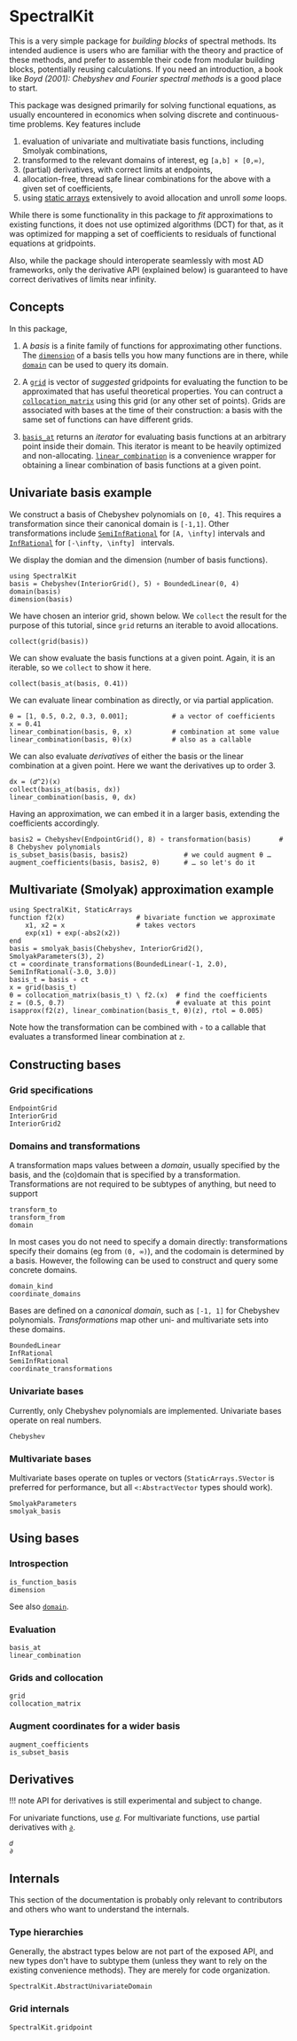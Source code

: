 # SpectralKit

This is a very simple package for *building blocks* of spectral methods. Its intended audience is users who are familiar with the theory and practice of these methods, and prefer to assemble their code from modular building blocks, potentially reusing calculations. If you need an introduction, a book like *Boyd (2001): Chebyshev and Fourier spectral methods* is a good place to start.

This package was designed primarily for solving functional equations, as usually encountered in economics when solving discrete and continuous-time problems. Key features include

1. evaluation of univariate and multivatiate basis functions, including Smolyak combinations,
2. transformed to the relevant domains of interest, eg ``[a,b] × [0,∞)``,
3. (partial) derivatives, with correct limits at endpoints,
4. allocation-free, thread safe linear combinations for the above with a given set of coefficients,
5. using [static arrays](https://github.com/JuliaArrays/StaticArrays.jl) extensively to avoid allocation and unroll *some* loops.

While there is some functionality in this package to *fit* approximations to existing functions, it does not use optimized algorithms (DCT) for that, as it was optimized for mapping a set of coefficients to residuals of functional equations at gridpoints.

Also, while the package should interoperate seamlessly with most AD frameworks, only the derivative API (explained below) is guaranteed to have correct derivatives of limits near infinity.

## Concepts

In this package,

1. A *basis* is a finite family of functions for approximating other functions. The [`dimension`](@ref) of a basis tells you how many functions are in there, while [`domain`](@ref) can be used to query its domain.

2. A [`grid`](@ref) is vector of *suggested* gridpoints for evaluating the function to be approximated that has useful theoretical properties. You can contruct a [`collocation_matrix`](@ref) using this grid (or any other set of points). Grids are associated with bases at the time of their construction: a basis with the same set of functions can have different grids.

3. [`basis_at`](@ref) returns an *iterator* for evaluating basis functions at an arbitrary point inside their domain. This iterator is meant to be heavily optimized and non-allocating. [`linear_combination`](@ref) is a convenience wrapper for obtaining a linear combination of basis functions at a given point.

## Univariate basis example

We construct a basis of Chebyshev polynomials on ``[0, 4]``. This requires a transformation since their canonical domain is ``[-1,1]``. Other transformations include [`SemiInfRational`](@ref) for ``[A, \infty]`` intervals  and [`InfRational`](@ref) for ``[-\infty, \infty] `` intervals.

We display the domian and the dimension (number of basis functions).
```@repl univariate
using SpectralKit
basis = Chebyshev(InteriorGrid(), 5) ∘ BoundedLinear(0, 4)
domain(basis)
dimension(basis)
```

We have chosen an interior grid, shown below. We `collect` the result for the purpose of this tutorial, since `grid` returns an iterable to avoid allocations.
```@repl univariate
collect(grid(basis))
```

We can show evaluate the basis functions at a given point. Again, it is an iterable, so we `collect` to show it here.
```@repl univariate
collect(basis_at(basis, 0.41))
```

We can evaluate linear combination as directly, or via partial application.
```@repl univariate
θ = [1, 0.5, 0.2, 0.3, 0.001];           # a vector of coefficients
x = 0.41
linear_combination(basis, θ, x)          # combination at some value
linear_combination(basis, θ)(x)          # also as a callable
```

We can also evaluate *derivatives* of either the basis or the linear combination at a given point. Here we want the derivatives up to order 3.
```@repl univariate
dx = (𝑑^2)(x)
collect(basis_at(basis, dx))
linear_combination(basis, θ, dx)
```

Having an approximation, we can embed it in a larger basis, extending the coefficients accordingly.
```@repl univariate
basis2 = Chebyshev(EndpointGrid(), 8) ∘ transformation(basis)       # 8 Chebyshev polynomials
is_subset_basis(basis, basis2)              # we could augment θ …
augment_coefficients(basis, basis2, θ)      # … so let's do it
```

## Multivariate (Smolyak) approximation example

```@example
using SpectralKit, StaticArrays
function f2(x)                  # bivariate function we approximate
    x1, x2 = x                  # takes vectors
    exp(x1) + exp(-abs2(x2))
end
basis = smolyak_basis(Chebyshev, InteriorGrid2(), SmolyakParameters(3), 2)
ct = coordinate_transformations(BoundedLinear(-1, 2.0), SemiInfRational(-3.0, 3.0))
basis_t = basis ∘ ct
x = grid(basis_t)
θ = collocation_matrix(basis_t) \ f2.(x)  # find the coefficients
z = (0.5, 0.7)                            # evaluate at this point
isapprox(f2(z), linear_combination(basis_t, θ)(z), rtol = 0.005)
```

Note how the transformation can be combined with `∘` to a callable that evaluates a transformed linear combination at `z`.

## Constructing bases

### Grid specifications

```@docs
EndpointGrid
InteriorGrid
InteriorGrid2
```

### Domains and transformations

A transformation maps values between a *domain*, usually specified by
the basis, and the (co)domain that is specified by a transformation.
Transformations are not required to be subtypes of anything, but need
to support

```@docs
transform_to
transform_from
domain
```

In most cases you do not need to specify a domain directly: transformations specify their domains (eg from ``(0, ∞)``), and the codomain is determined by a basis. However, the following can be used to construct and query some concrete domains.

```@docs
domain_kind
coordinate_domains
```

Bases are defined on a *canonical domain*, such as ``[-1, 1]`` for Chebyshev polynomials. *Transformations* map other uni- and multivariate sets into these domains.

```@docs
BoundedLinear
InfRational
SemiInfRational
coordinate_transformations
```

### Univariate bases

Currently, only Chebyshev polynomials are implemented. Univariate bases operate on real numbers.

```@docs
Chebyshev
```

### Multivariate bases

Multivariate bases operate on tuples or vectors (`StaticArrays.SVector` is preferred for performance, but all `<:AbstractVector` types should work).

```@docs
SmolyakParameters
smolyak_basis
```

## Using bases

### Introspection

```@docs
is_function_basis
dimension
```

See also [`domain`](@ref).

### Evaluation

```@docs
basis_at
linear_combination
```

### Grids and collocation

```@docs
grid
collocation_matrix
```

### Augment coordinates for a wider basis

```@docs
augment_coefficients
is_subset_basis
```

## Derivatives

!!! note
    API for derivatives is still experimental and subject to change.

For univariate functions, use [`𝑑`](@ref). For multivariate functions, use partial derivatives with [`∂`](@ref).

```@docs
𝑑
∂
```

## Internals

This section of the documentation is probably only relevant to contributors and others who want to understand the internals.

### Type hierarchies

Generally, the abstract types below are not part of the exposed API, and new types don't have to subtype them (unless they want to rely on the existing convenience methods). They are merely for code organization.

```@docs
SpectralKit.AbstractUnivariateDomain
```

### Grid internals

```@docs
SpectralKit.gridpoint
```
